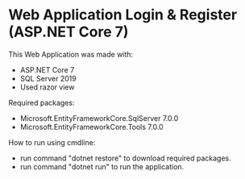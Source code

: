 # Web Application Login & Register (ASP.NET Core 7)

This Web Application was made with:
- ASP.NET Core 7
- SQL Server 2019
- Used razor view

Required packages:
- Microsoft.EntityFrameworkCore.SqlServer 7.0.0
- Microsoft.EntityFrameworkCore.Tools 7.0.0

How to run using cmdline:
- run command "dotnet restore" to download required packages.
- run command "dotnet run" to run the application.
